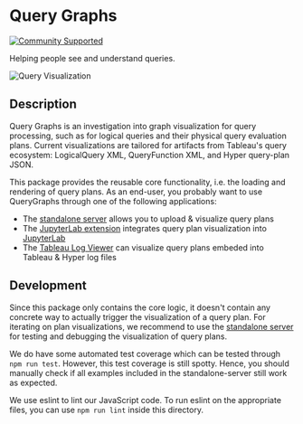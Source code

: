 Query Graphs
============
[![Community Supported](https://img.shields.io/badge/Support%20Level-Community%20Supported-457387.svg)](https://www.tableau.com/support-levels-it-and-developer-tools)

Helping people see and understand queries.

![Query Visualization](https://tableau.github.io/query-graphs/standalone-server/media/sample_graph.png "Sample Graph")

Description
-----------

Query Graphs is an investigation into graph visualization for query processing, such as for logical queries and their physical
query evaluation plans.
Current visualizations are tailored for artifacts from Tableau's query ecosystem:
LogicalQuery XML, QueryFunction XML, and Hyper query-plan JSON.

This package provides the reusable core functionality, i.e. the loading and rendering of query plans.
As an end-user, you probably want to use QueryGraphs through one of the following applications:
* The [standalone server](standalone-server/) allows you to upload & visualize query plans
* The [JupyterLab extension](jupyterlab-extension/) integrates query plan visualization into [JupyterLab](https://github.com/jupyterlab/jupyterlab/)
* The [Tableau Log Viewer](https://github.com/tableau/tableau-log-viewer) can visualize query plans embeded into Tableau & Hyper log files

Development
-----------

Since this package only contains the core logic, it doesn't contain any
concrete way to actually trigger the visualization of a query plan.
For iterating on plan visualizations, we recommend to use the
[standalone server](../standalone-server) for testing and debugging the
visualization of query plans.

We do have some automated test coverage which can be tested through
`npm run test`. However, this test coverage is still spotty. Hence,
you should manually check if all examples included in the standalone-server
still work as expected.

We use eslint to lint our JavaScript code.
To run eslint on the appropriate files, you can use `npm run lint` inside this directory.
